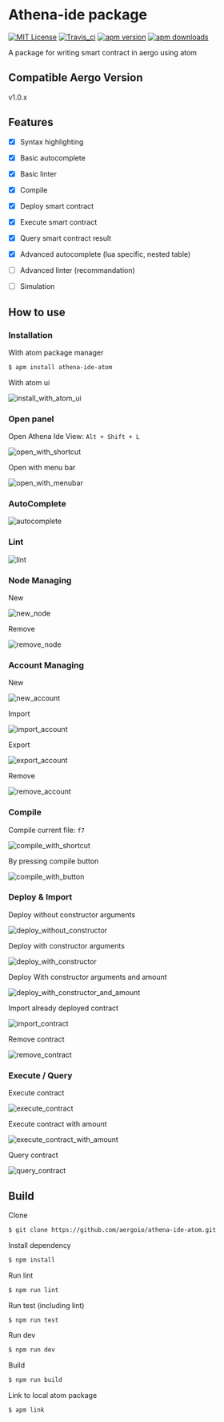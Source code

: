 # Athena-ide package

[![MIT License](https://img.shields.io/badge/license-MIT-blue.svg)](https://opensource.org/licenses/MIT)
[![Travis_ci](https://travis-ci.org/aergoio/athena-ide-atom.svg?branch=master)](https://travis-ci.org/aergoio/athena-ide-atom/)
[![apm version](https://img.shields.io/apm/v/athena-ide-atom.svg)](https://atom.io/packages/athena-ide-atom)
[![apm downloads](https://img.shields.io/apm/dm/athena-ide-atom.svg)](https://atom.io/packages/athena-ide-atom)

A package for writing smart contract in aergo using atom

## Compatible Aergo Version

v1.0.x

## Features

- [X] Syntax highlighting
- [X] Basic autocomplete
- [X] Basic linter
- [X] Compile
- [X] Deploy smart contract
- [X] Execute smart contract
- [X] Query smart contract result
- [X] Advanced autocomplete (lua specific, nested table)

- [ ] Advanced linter (recommandation)
- [ ] Simulation


## How to use

### Installation

With atom package manager

```sh
$ apm install athena-ide-atom
```

With atom ui

![install_with_atom_ui](./screenshots/1.install_with_atom_ui.gif)

### Open panel

Open Athena Ide View: `Alt + Shift + L`

![open_with_shortcut](./screenshots/2.open_with_shortcut.gif)

Open with menu bar

![open_with_menubar](./screenshots/3.open_with_menubar.gif)

### AutoComplete

![autocomplete](./screenshots/4.autocomplete.gif)

### Lint

![lint](./screenshots/5.lint.gif)

### Node Managing

New

![new_node](./screenshots/6.new_node.gif)

Remove

![remove_node](./screenshots/7.remove_node.gif)

### Account Managing

New

![new_account](./screenshots/8.new_account.gif)

Import

![import_account](./screenshots/9.import_account.gif)

Export

![export_account](./screenshots/10.export_account.gif)

Remove

![remove_account](./screenshots/11.remove_account.gif)

### Compile

Compile current file: `f7`

![compile_with_shortcut](./screenshots/12.compile_with_shortcut.gif)

By pressing compile button

![compile_with_button](./screenshots/13.compile_with_button.gif)

### Deploy & Import

Deploy without constructor arguments

![deploy_without_constructor](./screenshots/14.deploy_without_constructor.gif)

Deploy with constructor arguments

![deploy_with_constructor](./screenshots/15.deploy_with_constructor.gif)

Deploy With constructor arguments and amount

![deploy_with_constructor_and_amount](./screenshots/16.deploy_with_constructor_and_amount.gif)

Import already deployed contract

![import_contract](./screenshots/17.import_contract.gif)

Remove contract

![remove_contract](./screenshots/18.remove_contract.gif)

### Execute / Query

Execute contract

![execute_contract](./screenshots/19.execute_contract.gif)

Execute contract with amount

![execute_contract_with_amount](./screenshots/20.execute_contract_with_amount.gif)

Query contract

![query_contract](./screenshots/21.query_contract.gif)

## Build

Clone

```sh
$ git clone https://github.com/aergoio/athena-ide-atom.git
```

Install dependency

```sh
$ npm install
```

Run lint

```sh
$ npm run lint
```

Run test (including lint)

```sh
$ npm run test
```

Run dev

```sh
$ npm run dev
```

Build

```sh
$ npm run build
```

Link to local atom package

```sh
$ apm link
```
